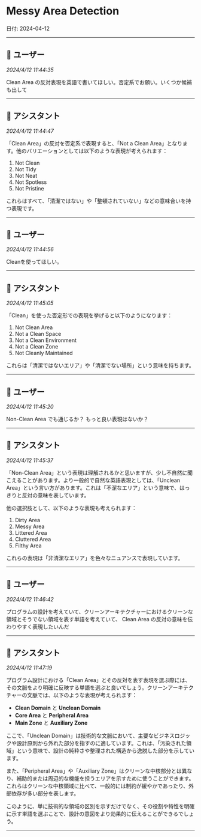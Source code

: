 # Messy Area Detection

日付: 2024-04-12

---

## 👤 ユーザー
*2024/4/12 11:44:35*

Clean Area の反対表現を英語で書いてほしい。否定系でお願い。いくつか候補も出して

---

## 🤖 アシスタント
*2024/4/12 11:44:47*

「Clean Area」の反対を否定系で表現すると、「Not a Clean Area」となります。他のバリエーションとしては以下のような表現が考えられます：

1. Not Clean
2. Not Tidy
3. Not Neat
4. Not Spotless
5. Not Pristine

これらはすべて、「清潔ではない」や「整頓されていない」などの意味合いを持つ表現です。

---

## 👤 ユーザー
*2024/4/12 11:44:56*

Cleanを使ってほしい。

---

## 🤖 アシスタント
*2024/4/12 11:45:05*

「Clean」を使った否定形での表現を挙げると以下のようになります：

1. Not Clean Area
2. Not a Clean Space
3. Not a Clean Environment
4. Not a Clean Zone
5. Not Cleanly Maintained

これらは「清潔ではないエリア」や「清潔でない場所」という意味を持ちます。

---

## 👤 ユーザー
*2024/4/12 11:45:20*

Non-Clean Area でも通じるか？ もっと良い表現はないか？

---

## 🤖 アシスタント
*2024/4/12 11:45:37*

「Non-Clean Area」という表現は理解されるかと思いますが、少し不自然に聞こえることがあります。より一般的で自然な英語表現としては、「Unclean Area」という言い方があります。これは「不潔なエリア」という意味で、はっきりと反対の意味を表しています。

他の選択肢として、以下のような表現も考えられます：

1. Dirty Area
2. Messy Area
3. Littered Area
4. Cluttered Area
5. Filthy Area

これらの表現は「非清潔なエリア」を色々なニュアンスで表現しています。

---

## 👤 ユーザー
*2024/4/12 11:46:42*

プログラムの設計を考えていて、クリーンアーキテクチャーにおけるクリーンな領域とそうでない領域を表す単語を考えていて、  Clean Area の反対の意味を伝わりやすく表現したいんだ

---

## 🤖 アシスタント
*2024/4/12 11:47:19*

プログラム設計における「Clean Area」とその反対を表す表現を選ぶ際には、その文脈をより明確に反映する単語を選ぶと良いでしょう。クリーンアーキテクチャーの文脈では、以下のような表現が考えられます：

- **Clean Domain** と **Unclean Domain**
- **Core Area** と **Peripheral Area**
- **Main Zone** と **Auxiliary Zone**

ここで、「Unclean Domain」は技術的な文脈において、主要なビジネスロジックや設計原則から外れた部分を指すのに適しています。これは、「汚染された領域」という意味で、設計の純粋さや整理された構造から逸脱した部分を示しています。

また、「Peripheral Area」や「Auxiliary Zone」はクリーンな中核部分とは異なり、補助的または周辺的な機能を担うエリアを示すために使うことができます。これらはクリーンな中核領域に比べて、一般的には制約が緩やかであったり、外部依存が多い部分を表します。

このように、単に技術的な領域の区別を示すだけでなく、その役割や特性を明確に示す単語を選ぶことで、設計の意図をより効果的に伝えることができるでしょう。

---
